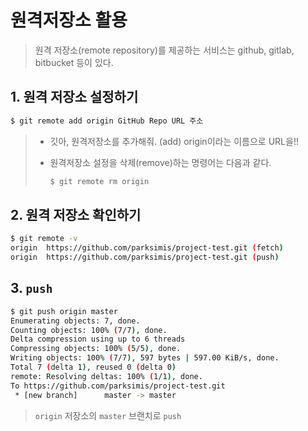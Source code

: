 # 원격저장소 활용

> 원격 저장소(remote repository)를 제공하는 서비스는 github, gitlab, bitbucket 등이 있다.



## 1. 원격 저장소 설정하기

```bash
$ git remote add origin GitHub Repo URL 주소
```

> * 깃아, 원격저장소를 추가해줘. (add) origin이라는 이름으로 URL을!!
>
> * 원격저장소 설정을 삭제(remove)하는 명령어는 다음과 같다. 
>
>   ```bash
>   $ git remote rm origin
>   ```



## 2. 원격 저장소 확인하기

```bash 
$ git remote -v
origin  https://github.com/parksimis/project-test.git (fetch)
origin  https://github.com/parksimis/project-test.git (push)
```



## 3. ```push```

```bash
$ git push origin master
Enumerating objects: 7, done.
Counting objects: 100% (7/7), done.
Delta compression using up to 6 threads
Compressing objects: 100% (5/5), done.
Writing objects: 100% (7/7), 597 bytes | 597.00 KiB/s, done.
Total 7 (delta 1), reused 0 (delta 0)
remote: Resolving deltas: 100% (1/1), done.
To https://github.com/parksimis/project-test.git
 * [new branch]      master -> master
```

> `origin` 저장소의 `master` 브랜치로 `push`
